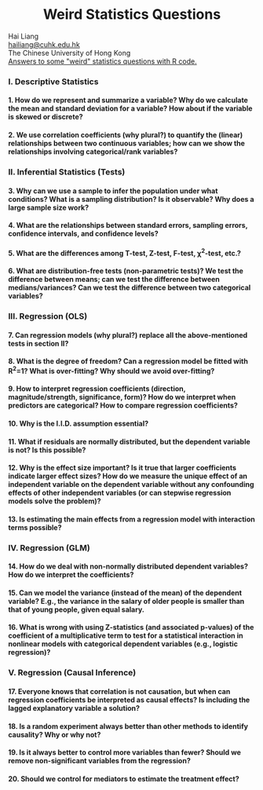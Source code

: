 # <div align="center">Weird Statistics Questions</div>

Hai Liang </br>
hailiang@cuhk.edu.hk </br>
The Chinese University of Hong Kong </br>
[Answers to some "weird" statistics questions with R code.](https://drhailiang.com/files/Weird-Statistics-Questions-V1.html)

### I.	Descriptive Statistics
#### 1. How do we represent and summarize a variable? Why do we calculate the mean and standard deviation for a variable? How about if the variable is skewed or discrete?
#### 2. We use correlation coefficients (why plural?) to quantify the (linear) relationships between two continuous variables; how can we show the relationships involving categorical/rank variables?
### II.	Inferential Statistics (Tests)
#### 3. Why can we use a sample to infer the population under what conditions? What is a sampling distribution? Is it observable? Why does a large sample size work?
#### 4. What are the relationships between standard errors, sampling errors, confidence intervals, and confidence levels?
#### 5. What are the differences among T-test, Z-test, F-test, χ<sup>2</sup>-test, etc.?
#### 6. What are distribution-free tests (non-parametric tests)? We test the difference between means; can we test the difference between medians/variances? Can we test the difference between two categorical variables?
### III.	Regression (OLS)
#### 7. Can regression models (why plural?) replace all the above-mentioned tests in section II?
#### 8. What is the degree of freedom? Can a regression model be fitted with R<sup>2</sup>=1? What is over-fitting? Why should we avoid over-fitting?
#### 9. How to interpret regression coefficients (direction, magnitude/strength, significance, form)? How do we interpret when predictors are categorical? How to compare regression coefficients?
#### 10. Why is the I.I.D. assumption essential? 
#### 11.	What if residuals are normally distributed, but the dependent variable is not? Is this possible?
#### 12.	Why is the effect size important? Is it true that larger coefficients indicate larger effect sizes? How do we measure the unique effect of an independent variable on the dependent variable without any confounding effects of other independent variables (or can stepwise regression models solve the problem)?
#### 13.	Is estimating the main effects from a regression model with interaction terms possible? 
### IV.	Regression (GLM)
#### 14. How do we deal with non-normally distributed dependent variables? How do we interpret the coefficients?
#### 15. Can we model the variance (instead of the mean) of the dependent variable? E.g., the variance in the salary of older people is smaller than that of young people, given equal salary.
#### 16. What is wrong with using Z-statistics (and associated p-values) of the coefficient of a multiplicative term to test for a statistical interaction in nonlinear models with categorical dependent variables (e.g., logistic regression)?
### V.	Regression (Causal Inference)
#### 17. Everyone knows that correlation is not causation, but when can regression coefficients be interpreted as causal effects? Is including the lagged explanatory variable a solution?
#### 18. Is a random experiment always better than other methods to identify causality? Why or why not?
#### 19. Is it always better to control more variables than fewer? Should we remove non-significant variables from the regression?
#### 20.	Should we control for mediators to estimate the treatment effect?
